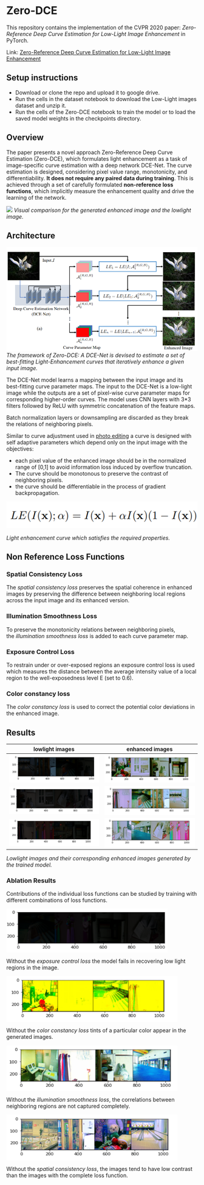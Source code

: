 # Zero-DCE

This repository contains the implementation of the CVPR 2020 paper: *Zero-Reference Deep Curve Estimation for Low-Light Image Enhancement* in PyTorch.

Link: [Zero-Reference Deep Curve Estimation for Low-Light Image Enhancement](https://arxiv.org/abs/2001.06826)

## Setup instructions

- Download or clone the repo and upload it to google drive.
- Run the cells in the dataset notebook to download the Low-Light images dataset and unzip it.
- Run the cells of the Zero-DCE notebook to train the model or to load the saved model weights in the checkpoints directory.

## Overview

The paper presents a novel approach Zero-Reference Deep Curve Estimation (Zero-DCE), which formulates light enhancement as a task of image-specific curve estimation with a deep network DCE-Net. The curve estimation is designed, considering pixel value range, monotonicity, and differentiability. **It does not require any paired data during training**. This is achieved through a set of carefully formulated **non-reference loss functions**, which implicitly measure the enhancement quality and drive the learning of the network.

![](https://user-images.githubusercontent.com/76114246/144811423-491eab57-a418-4931-8f42-3ba328ac24d0.png)
*Visual comparison for the generated enhanced image and the lowlight image.*

## Architecture

![](https://github.com/kumar-devesh/Zero-DCE/blob/master/images/architecture.png)
*The framework of Zero-DCE:  A DCE-Net is devised to estimate a set of best-fitting Light-Enhancement curves that iteratively enhance a given input image.*

The DCE-Net model learns a mapping between the input image and its best-fitting curve parameter maps. The input to the DCE-Net is a low-light image while the outputs are a set of pixel-wise curve parameter maps for corresponding higher-order curves. The model uses CNN layers with 3*3 filters followed by ReLU with symmetric concatenation of the feature maps. 

Batch normalization layers or downsampling are discarded as they break the relations of neighboring pixels.

Similar to curve adjustment used in [photo editing](https://helpx.adobe.com/photoshop/using/curves-adjustment.html) a curve is designed with self adaptive parameters which depend only on the input image with the objectives:

- each pixel value of the enhanced image should be in the normalized range of [0,1] to avoid information loss induced by overflow truncation.
- The curve should be monotonous to preserve the contrast of neighboring pixels.
- the curve should be differentiable in the process of gradient backpropagation.

![](https://github.com/kumar-devesh/Zero-DCE/blob/master/images/equation.png)

*Light enhancement curve which satisfies the required properties.*

## Non Reference Loss Functions

### Spatial Consistency Loss

The *spatial consistency loss* preserves the spatial coherence in enhanced images by preserving the difference between neighboring local regions across the input image and its enhanced version.

### Illumination Smoothness Loss

To preserve the monotonicity relations between neighboring pixels, the *illumination smoothness loss* is added to each curve parameter map.

### Exposure Control Loss

To restrain under or over-exposed regions an exposure control loss is used which measures the distance between the average intensity value of a local
region to the well-exposedness level E (set to 0.6).

### **Color constancy loss**

The *color constancy loss* is used to correct the potential color deviations in the enhanced image.

## Results
| lowlight images | enhanced images|
|----------|-----------|
| ![images_1.PNG](https://github.com/kumar-devesh/Zero-DCE/blob/master/images/results/images_1.PNG) | ![enhanced_images_1.PNG](https://github.com/kumar-devesh/Zero-DCE/blob/master/images/results/enhanced_images_1.PNG) |
| ![images_2.PNG](https://github.com/kumar-devesh/Zero-DCE/blob/master/images/results/images_2.PNG) | ![enhanced_images_2.PNG](https://github.com/kumar-devesh/Zero-DCE/blob/master/images/results/enhanced_images_2.PNG) |
| ![images_3.PNG](https://github.com/kumar-devesh/Zero-DCE/blob/master/images/results/images_3.PNG) | ![enhanced_images_3.PNG](https://github.com/kumar-devesh/Zero-DCE/blob/master/images/results/enhanced_images_3.PNG) |

*Lowlight images and their corresponding enhanced images generated by the trained model.*

### Ablation Results

Contributions of the individual loss functions can be studied by training with different combinations of loss functions. 

<img src="https://github.com/kumar-devesh/Zero-DCE/blob/master/images/ablation%20results/wo%20ec%20loss.PNG" align="center" height="115" width="425" >

Without the *exposure control loss* the model fails in recovering low light regions in the image.

<img src="https://github.com/kumar-devesh/Zero-DCE/blob/master/images/ablation%20results/wo%20cc%20loss.PNG" align="center" height="120" width="450" >

Without the *color constancy loss* tints of a particular color appear in the generated images.

<img src="https://github.com/kumar-devesh/Zero-DCE/blob/master/images/ablation%20results/wo%20is%20loss.png" align="center" height="120" width="450" >

Without the *illumination smoothness loss*, the correlations between neighboring regions are not captured completely.

<img src="https://github.com/kumar-devesh/Zero-DCE/blob/master/images/ablation%20results/wo%20sc%20loss.png" align="center" height="120" width="450" >

Without the *spatial consistency loss*, the images tend to have low contrast than the images with the complete loss function.
